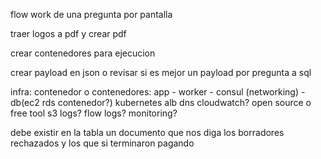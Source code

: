 flow work de una pregunta por pantalla

traer logos a pdf y crear pdf

crear contenedores para ejecucion

crear payload en json o revisar si es mejor un payload por pregunta a sql


infra:
contenedor o contenedores:
app - worker - consul (networking) - db(ec2 rds contenedor?)
kubernetes
alb
dns
cloudwatch? open source o free tool
s3 logs? flow logs?
monitoring?

debe existir en la tabla un documento que nos diga los borradores rechazados y los que si terminaron pagando